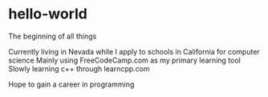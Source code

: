 # hello-world
The beginning of all things

Currently living in Nevada while I apply to schools in California for computer science
Mainly using FreeCodeCamp.com as my primary learning tool
  Slowly learning c++ through learncpp.com

Hope to gain a career in programming
